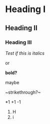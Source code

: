 # Heading I

## Heading II

### Heading III

*Test if this is italics*

or

**bold?**

maybe

~strikethrough?~

*1
+1
-1

1. H
2. i
